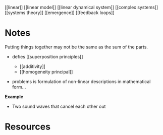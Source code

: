 [[linear]]
[[linear model]]
[[linear dynamical system]]
[[complex systems]]
[[systems theory]]
[[emergence]]
[[feedback loops]]

# Notes

Putting things together may not be the same as the sum of the parts.

- defies [[superposition principles]]
	- [[additivity]]
	- [[homogeneity principal]]

- problems is formulation of non-linear descriptions in mathematical form...

**Example**
- Two sound waves that cancel each other out

# Resources